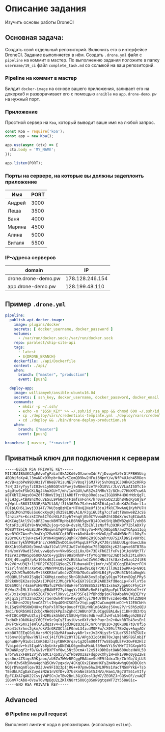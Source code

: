 # Описание задания

Изучить основы работы DroneCI

## Основная задача:

Создать свой отдельный репозиторий. Включить его в интерфейсе DroneCI. Задание выполняется в нём.
Создать `.drone.yml` файл c `pipeline` на коммит в мастер.
По выполнению задания положите в папку `username/19_ci` файл `complete_task.md` со сслыкой на ваш репозиторий.

### Pipeline на коммит в мастер
Билдит `docker-image` на основе вашего приложения, заливает его на докерхаб и разворачивает его с помощью `ansible` на `app.drone-demo.pw` на нужный порт.

### Приложение
Простной сервер на `Koa`, который выводит ваше имя на любой запрос.
```javascript
const Koa = require('koa');
const app = new Koa();

app.use(async (ctx) => {
  ctx.body = 'MY_NAME';
});

app.listen(PORT);
```

### Порты на сервере, на которые вы должны задеплоить приложение

| Имя    | PORT |
|--------|------|
| Андрей | 3000 |
| Леша   | 3500 |
| Ваня   | 4000 |
| Марина | 4500 |
| Алина  | 5000 |
| Виталя | 5500 |

### IP-адреса серверов

| domain              | IP              |
|---------------------|-----------------|
| drone.drone-demo.pw | 178.128.246.154 |
| app.drone-demo.pw   | 128.199.48.110  |

## Пример `.drone.yml`
```yaml
pipeline:
  publish-api-docker-image:
    image: plugins/docker
    secrets: [ docker_username, docker_password ]
    volumes:
      - /var/run/docker.sock:/var/run/docker.sock
    repo: paralect/ship-site-api
    tags:
      - latest
      - ${DRONE_BRANCH}
    dockerfile: ./api/Dockerfile
    context: ./api/
    when:
      branch: ["master", "production"]
      event: [push]

  deploy-app:
    image: williamyeh/ansible:ubuntu16.04
    secrets: [ ssh_key, docker_username, docker_password, docker_email ]
    commands:
      - mkdir -p ~/.ssh/
      - echo -n "$SSH_KEY" >> ~/.ssh/id_rsa_app && chmod 600 ~/.ssh/id_rsa_app
      - cp ./deploy/vars/credentials-template.yml ./deploy/vars/credentials.yml
      - cd ./deploy && ./bin/drone-deploy-production.sh
    when:
      branch: ["master"]
      event: [push]

branches: [ master, "*:master" ]
```

## Приватный ключ для подключения к серверам
```
-----BEGIN RSA PRIVATE KEY-----
MIIJKAIBAAKCAgEAvwTgPaLof0kA2Kd6vOVzwnwXdnF/jDvugeVz9rGtFFBH5Usg
4BQhifoXy4Ll3mwNDx93hpb+0w5vKIemQD9kw2HFui3NpnY/w/NfP4UJeh45RDen
AcVB+spbPe99DUHzIVT8NeB7RisuNElFV8sq7jGMJ79jSvhOmq1CJ0HkGK5zRFRp
7sHj33ryYyyfzI03ws1yNBGQtvSPwvjtwNAen2zeTPeO18VLrJLvVVLaAISOTc1e
y4gUtw0xFSbCKLNgJ4huXGU+T/mh/1wkGUV/wR5ZvJRMRuYJ/8Chu77HNXM7cw6A
aBTXbTZU4gs0O4Z6fFdHmVI9g1IiARDfTrrOUp0Ro8sswiIGQ89M4H9OrMdcQg7L
kjLH3gL+tBA8nzMouVESuL9P6HgbTF1mfsnFonK/hr0ysCwDZ31bhB4NqRyS8jEP
vjWptLcS6O3I883R/RA7UlA8/f3lk36ZWc7Szh+chDBI6iAjmJi0nKdZdZmbrt1a
FDIpLGH6L1wyj3314T/7NU3sqBzMIurHTHvQ2NeUf13juJfkRC7kwAnQiKyhPU7H
gCBGiMOn3YQusSs6dxKyqRjdh258L0QvAi8/F3gi6U3tg7ccfudtfBnmwe8ZJcSS
fJnzizPs+KczkIIFmlCfOcHXLFJbyhT+hqVjEb9CYVwoAMJhtDDdX/ns7qECAwEA
AQKCAgEAtlSVJsBFZJnucN8MTRpHsLB6RNh5gwYB14OJeUSHjQhEWB2qN7l/ehB6
fgtoFzLUFEdY8+NVQWhZujog+tqH9+dvsRLfZbEhlIzNsffu393Rk8f7ZblADX7y
MOBUYT8+L+bLBzJK+ONmqwn1YqPPSqWIvrf0sy7o+MPAjXBbpSN/aw2YQApa1Iqq
qveBYOK7AvrPs9vAYqJ2RwkNCCqf0FU+rADxHAx6+zMVuD/pTu04WBNcFLLD8yZo
X2QrmGX/tjyH+zG4lOYXN4RgAK9SDqhFx7dWR6Z0jOb2ehrUU7S2XlDNSIv8RYbC
5zECnn7yk5VMBpF1nc/cHWBZhvDQ1mu6PhpqLEFTcRyK7J0/zSkbUULgn0aecLEm
0KX1btOSd5X0/DmmAnUa3lCwllPRIJwE7ot6qWac7SEOQGOkjzK2Sapve68TB7Ba
FsN/xmYVOwd15VeLvvwQqdvn+Vkw8Scq1L8x/B+73EkFhOZlfxFvjDtJqHVQt7T/
MIErA32MNH5p05UORAGt6+ygIb9798abNhXP+tfyY0q70WrG2JGDtbckZ3tLohRn
4ZNj49LogOS/pRz196s46JLxnd/K7cBU4AafmCZmVGJHNs3fkf8zkIe5ao124lEB
kv2VOrwU3Q3+l1YDR2T6ZQIGQ9egZSJTubaxaNItj1mYr/xBEUECggEBAOnzrFCN
YisrlfnmjMT/XeteDJVNNnM4COSspegFXiBwd9LKqTP3K/IllU6zI6wRK+q+G9O1
HXy2ZcWC9w0O6vM+tSKKR3mfaGeJvZCENb7OuGcuSGNLB4jFyv2Rd5IN94a0mgWc
rBQQHL5FsHXISqQq7JX8Mqiceebgj5bnGBikAK5xs5pEgCy01gu79tevBQglPRy5
ZP2k0WdEK2as9pZAsIJPG8t2JMLgrb7GxEGXl9Ex1R2A8D3kfd8eqLp+FxFlvY5e
UDES9Ohjr4aamPxHBNNafu2PKkn9BuHref559B8S5ZzFN51xs6uXygp6OcFhyCzF
E/WoiZhIML37obUCggEBANEFZ7y4hgqYzIKBWRzRmRtfg88puFpLTAK1HXnCY+tY
oS/Jx1x0qX1HVb5ZGXT9CvrlRKvv1/zAP3SFeIPfBhddpjoK7kDAbahVCWQ3EPYy
yKjqi5j3Th22nmZXXjr1enQwh4h9m+KxyqKfcyi784UrO0Tvszde6HGLf9lZZN0H
rtxJUHen22Uj5eoC8ZflsIHp4O9HCSOEGr2tqLpqQZCwCumqHHieDJ+V12E0CbHh
hLISq9NPR50WDHU+gfKyPxlRT9g+8ouofYEDLnWklm6ASHoj5Xvu2P/r93h5zOEU
3mC1rBQRbSKEIZcbgxNWd02kPpZaZghdCJWBUnDT3L0CggEBALdwjC1BHrdQ3rDq
+HfC8CaMQPuUZlxjlH2RbikGhG6VIS8UHyYS6c9dbrwdtJvHfxL566HNgoh2EEiV
TxdbGhiOk8K4gCC6QEfm9c9qCyZIusiUvse0Xfz9chPuyr2n2+0wkRBTb43vsEn1
JM7FtNkSmx1jeWlCAEdqzsv4+ajgd3RQzQ3qJkJnrOnYgU1O+3gOkuOB7tD/Of5p
sko41sSrhns2gkm/okV3nGRZQCtaLP0nwL34iudM0PFw/cX09it7Be2qv+AqyAOr
nkbB07EEEqGSdLHarsMC9jGQzMAfaa4vyABrlxcJv2KNiys5+S1LeYS5JtRZSUIx
YJ6mvn0Cgf8w/RNTJ+xCj41fCPHZz0YTJE/APgb3Iq6t88T0xJqmjh85FBGlmbIf
qphuBHPy91ubciCmK5BzrJsytBWK0rqav1g2QlmU04Tf7w5EbqOLEFv3OwF82Hl2
fVaipddv+hi5IqahVs8yUnkrpDNZWLO6gmdhwMxALf5MnmVYi5sYMrTI7GXvpWfG
TKOWNRpqf2rfB/GwIvYBXPTnf8wL5Nt5DcmA+l2x51kODhBst8WN600ubzHWVL50
ErbYw82xFBW12VjdVeOC1/qSQiyhZfHb9DUIa2Fdqp0xXhyiH+nk1v9Hq0ypZ2ws
qss0nz4ZSiqsB9Kjaox/aU6Zu7WWvBECggEBALmvScNE9f4dxaIh/ZbfGb/4jLU3
C9N+d3w5Xb5Nwa4gdhQ5CWv7yqxdv/4CKqC6x2IWsmHXFyZm4NcAwhqG6mDBCOch
NQjrDVmqnOlqe/D2JUve9FIQz3pIjRG++97pmw6hwZML9PNs1VacTNGmPYkE+Tsb
TEeUkLRCgDakZuydiN2W1nVXfD+vU7UsKnNml8bt5JNVz/Ham1/8g7UTS61vVIfy
EpFCJXA7qAK22CsvjVWPSCnJeTBw2BnL3GjCOosl3gW7/ZEORZJrGQSvOF/zvAQT
iBGmV7cAb8+0VswT6vMpBgU2LZKlXN8rtSOUCgOSnN9gtqaWT72Y558W8ic=
-----END RSA PRIVATE KEY-----
```

## Advanced
### :fire: Pipeline на pull request
Выполняет линтинг кода в репозитории. (используя `eslint`).
